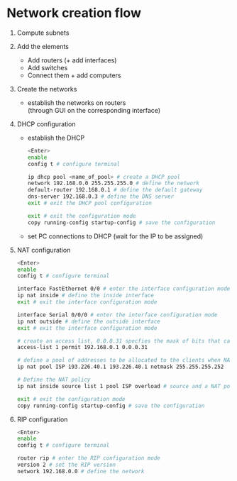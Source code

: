 # Network creation flow

1. Compute subnets
2. Add the elements
    - Add routers (+ add interfaces)
    - Add switches
    - Connect them + add computers
3. Create the networks
    - establish the networks on routers  
        (through GUI on the corresponding interface)

3. DHCP configuration
    - establish the DHCP 
        ```bash
        <Enter>
        enable
        config t # configure terminal

        ip dhcp pool <name_of_pool> # create a DHCP pool
        network 192.168.0.0 255.255.255.0 # define the network
        default-router 192.168.0.1 # define the default gateway
        dns-server 192.168.0.3 # define the DNS server
        exit # exit the DHCP pool configuration

        exit # exit the configuration mode
        copy running-config startup-config # save the configuration
        ```

    - set PC connections to DHCP (wait for the IP to be assigned)

4. NAT configuration

    ```bash
    <Enter>
    enable
    config t # configure terminal

    interface FastEthernet 0/0 # enter the interface configuration mode
    ip nat inside # define the inside interface
    exit # exit the interface configuration mode

    interface Serial 0/0/0 # enter the interface configuration mode
    ip nat outside # define the outside interface
    exit # exit the interface configuration mode

    # create an access list, 0.0.0.31 specfies the mask of bits that can vary
    access-list 1 permit 192.168.0.1 0.0.0.31 

    # define a pool of addresses to be allocated to the clients when NAT-ted.
    ip nat pool ISP 193.226.40.1 193.226.40.1 netmask 255.255.255.252

    # Define the NAT policy
    ip nat inside source list 1 pool ISP overload # source and a NAT pool or single IP

    exit # exit the configuration mode
    copy running-config startup-config # save the configuration
    ```

5. RIP configuration

    ```bash
    <Enter>
    enable
    config t # configure terminal

    router rip # enter the RIP configuration mode
    version 2 # set the RIP version
    network 192.168.0.0 # define the network